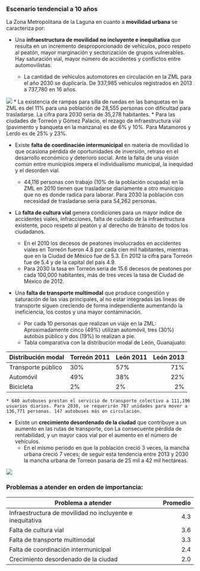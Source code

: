 
### Escenario tendencial a 10 años

La Zona Metropolitana de la Laguna en cuanto a **movilidad urbana** se caracteriza por:

* Una **infraestructura de movilidad no incluyente e inequitativa** que resulta en un incremento desproporcionado de vehículos, poco respeto al peatón, mayor marginación y sectorización de grupos vulnerables. Hay saturación vial, mayor número de accidentes y conflictos entre automovilistas.

    * La cantidad de vehiculos automotores en circulación en la ZML para el año 2030 se duplicaría. De 337,985 vehiculos registrados en 2013 a 737,780 en 16 años.
    
<img class="contenido-imagen" src="ct-movilidad-transporte/vehiculos-totales.png">              
    * La existencia de rampas para silla de ruedas en las banquetas en la ZML es del 11% para una población de 28,555 personas con dificultad para trasladarse. La cifra para 2030 sería de 35,278 habitantes.
    * Para las ciudades de Torreón y Gómez Palacio, el rezago de infraestructura vial (pavimento y banqueta en la manzana) es de 6% y 10%. Para Matamoros y Lerdo es de 25% y 23%. 
    
* Existe **falta de coordinación intermunicipal** en materia de movilidad lo que ocasiona pérdida de oportunidades de inversión, retraso en el desarrollo económico y deterioro social. Ante la falta de una visión común entre municipios impera el individualismo municipal, la inequidad y el desorden vial.

    * 44,116 personas con trabajo (10% de la población ocupada) en la ZML en 2010 tienen que trasladarse diariamente a otro municipio que no es donde radica para laborar. Para 2030 la población con necesidad de trasladarse sería para 54,262 personas.
    
    
* La **falta de cultura vial** genera condiciones para un mayor índice de accidentes viales, infracciones, falta de cuidado de la infraestructura existente, poco respeto al peatón y al derecho de tránsito de todos los ciudadanos.
    
    * En el 2010 los decesos de peatones involucrados en accidentes viales en Torreón fueron 4.8 por cada cien mil habitantes, mientras que en la Ciudad de México fue de 5.3. En 2012 la cifra para Torreón fue de 5.4 y de la capital del país 4.9.
    * Para 2030 la tasa en Torreón sería de 15.6 decesos de peatones por cada 100,000 habitantes, más de tres veces la tasa de Ciudad de México de 2012.
    
    
* Una **falta de transporte multimodal** que produce congestión y saturación de las vías principales, al no estar integradas las líneas de transporte siguen creciendo de forma independiente aumentando la ineficiencia, los costos y una mayor contaminación.
    
    * Por cada 10 personas que realizan un viaje en la ZML: Aproximadamente cinco (49%) utilizan automóvil, tres (30%) autobús público y dos (19%) lo realizan a pie.
    * Tabla comparativa con la distribución modal de León, Guanajuato:
 
Distribución modal | Torreón 2011  | León 2011 | León 2013 
-------------------|---------------|-----------|-----------:   
Transporte público |           30% |       57% |        71%
Automóvil          |           49% |       38% |        22%
Bicicleta          |            2% |        2% |         2%   

    * 640 autobuses prestan el servicio de transporte colectivo a 111,196 usuarios diarios. Para 2030, se requerirán 787 unidades para mover a 136,771 personas. 147 autobuses más en circulación.
    
* Existe un **crecimiento desordenado de la ciudad** que contribuye a un aumento en las rutas de transporte, con La consecuente pérdida de rentabilidad, y un mayor caos vial por el aumento en el número de vehículos.
    * En el mismo periodo en que la población creció 3 veces, la mancha urbana creció 7 veces; de seguir esta tendencia entre 2013 y 2030 la mancha urbana de Torreón pasaría de 25 mil a 42 mil hectáreas.
    
<img class="contenido-imagen" src="ct-movilidad-transporte/crecimiento-poblacional-urbano-2030.png">     

### Problemas a atender en orden de importancia:

Problema a atender                                        | Promedio
----------------------------------------------------------|---------:
Infraestructura de movilidad no incluyente e inequitativa |      4.3
Falta de cultura vial                                     |      3.6
Falta de transporte multimodal                            |      3.3
Falta de coordinación intermunicipal                      |      2.4
Crecimiento desordenado de la ciudad                      |      2.0
